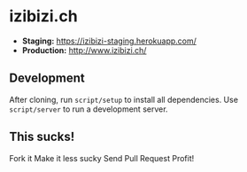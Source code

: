 # izibizi.ch

- **Staging:** https://izibizi-staging.herokuapp.com/
- **Production:** http://www.izibizi.ch/

## Development

After cloning, run `script/setup` to install all dependencies. Use `script/server` to run a development server.

## This sucks!

Fork it
Make it less sucky
Send Pull Request
Profit!
